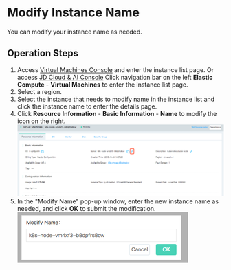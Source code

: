 # Modify Instance Name

You can modify your instance name as needed.

## Operation Steps
1. Access [Virtual Machines Console](https://cns-console.jdcloud.com/host/compute/list) and enter the instance list page. Or access [JD Cloud & AI Console](https://console.jdcloud.com) Click navigation bar on the left **Elastic Compute** - **Virtual Machines** to enter the instance list page.
2. Select a region.
3. Select the instance that needs to modify name in the instance list and click the instance name to enter the details page.
4. Click **Resource Information** - **Basic Information** - **Name** to modify the icon on the right. ![](../../../../../image/vm/modifyname.png)
5. In the "Modify Name" pop-up window, enter the new instance name as needed, and click **OK** to submit the modification. ![](../../../../../image/vm/modifyname2.png)

